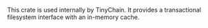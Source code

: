 This crate is used internally by TinyChain. It provides a transactional filesystem interface with an in-memory cache.
